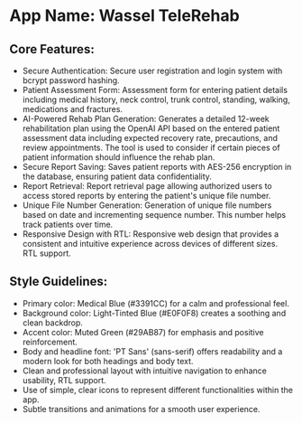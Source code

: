 # **App Name**: Wassel TeleRehab

## Core Features:

- Secure Authentication: Secure user registration and login system with bcrypt password hashing.
- Patient Assessment Form: Assessment form for entering patient details including medical history, neck control, trunk control, standing, walking, medications and fractures.
- AI-Powered Rehab Plan Generation: Generates a detailed 12-week rehabilitation plan using the OpenAI API based on the entered patient assessment data including expected recovery rate, precautions, and review appointments. The tool is used to consider if certain pieces of patient information should influence the rehab plan.
- Secure Report Saving: Saves patient reports with AES-256 encryption in the database, ensuring patient data confidentiality.
- Report Retrieval: Report retrieval page allowing authorized users to access stored reports by entering the patient's unique file number.
- Unique File Number Generation: Generation of unique file numbers based on date and incrementing sequence number. This number helps track patients over time.
- Responsive Design with RTL: Responsive web design that provides a consistent and intuitive experience across devices of different sizes.  RTL support.

## Style Guidelines:

- Primary color: Medical Blue (#3391CC) for a calm and professional feel.
- Background color: Light-Tinted Blue (#E0F0F8) creates a soothing and clean backdrop.
- Accent color: Muted Green (#29AB87) for emphasis and positive reinforcement.
- Body and headline font: 'PT Sans' (sans-serif) offers readability and a modern look for both headings and body text.
- Clean and professional layout with intuitive navigation to enhance usability, RTL support.
- Use of simple, clear icons to represent different functionalities within the app.
- Subtle transitions and animations for a smooth user experience.